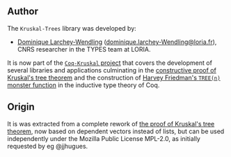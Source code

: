 ## Author

The `Kruskal-Trees` library was developed by:
- [Dominique Larchey-Wendling](https://members.loria.fr/DLarchey/files/) (<dominique.larchey-Wendling@loria.fr>), CNRS researcher in the TYPES team at LORIA.

It is now part of the [`Coq-Kruskal` project](https://github.com/DmxLarchey/Coq-Kruskal) that covers the development of several libraries
and applications culminating in the [constructive proof of Kruskal's tree theorem](https://github.com/DmxLarchey/Kruskal-Theorems) and 
the construction of [Harvey Friedman's `TREE(n)` monster function](https://github.com/DmxLarchey/Friedman-TREE) in the inductive
type theory of Coq.

## Origin

It is was extracted from a complete rework of [the proof of Kruskal's tree theorem](https://members.loria.fr/DLarchey/files/Kruskal/index.html), 
now based on dependent vectors instead of lists, but can be used independently under the Mozilla Public License MPL-2.0, as initially requested by eg @jjhugues.


